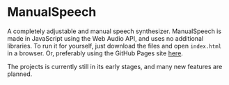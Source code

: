 # ManualSpeech
A completely adjustable and manual speech synthesizer. ManualSpeech is made in JavaScript using the Web Audio API, and uses no additional libraries. To run it for yourself, just download the files and open `index.html` in a browser. Or, preferably using the GitHub Pages site [here](https://coppersalts.github.io/ManualSpeech).

The projects is currently still in its early stages, and many new features are planned.